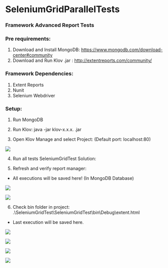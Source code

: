 # SeleniumGridParallelTests

### Framework Advanced Report Tests 

### Pre requirements:

1. Download and Install MongoDB: https://www.mongodb.com/download-center#community
2. Download and Run Klov .jar : http://extentreports.com/community/

### Framework Dependencies:
1. Extent Reports
2. Nunit
3. Selenium Webdriver

### Setup:

1. Run MongoDB
2. Run Klov: java -jar klov-x.x.x. .jar

3. Open Klov Manage and select Project: (Default port: localhost:80)

![](https://uploaddeimagens.com.br/images/001/537/309/original/Imagem_2.png?1533008533)

4. Run all tests SeleniumGridTest Solution:

5. Refresh and verify report manager:
- All executions will be saved here! (In MongoDB Database)

![](https://uploaddeimagens.com.br/images/001/537/306/original/Imagem_11.png?1533008282)

![](https://uploaddeimagens.com.br/images/001/537/302/original/Imagem_10.png?1533008027)

6. Check bin folder in project: .\SeleniumGridTest\SeleniumGridTest\bin\Debug\extent.html
- Last execution will be saved here.

![](https://uploaddeimagens.com.br/images/001/537/293/original/Imagem_6.png?1533007674)

![](https://uploaddeimagens.com.br/images/001/537/294/original/Imagem_7.png?1533007754)

![](https://uploaddeimagens.com.br/images/001/537/295/original/Imagem_8.png?1533007796)

![](https://uploaddeimagens.com.br/images/001/537/296/original/Imagem_9.png?1533007860)

